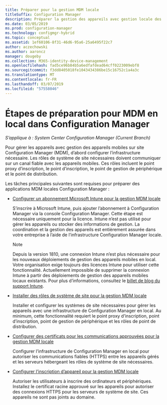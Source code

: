 ```yaml
---
title: Préparer pour la gestion MDM locale
titleSuffix: Configuration Manager
description: Préparer la gestion des appareils avec gestion locale des appareils mobiles dans Configuration Manager
ms.date: 03/05/2019
ms.prod: configuration-manager
ms.technology: configmgr-hybrid
ms.topic: conceptual
ms.assetid: 1ef60106-8f31-46d6-95a6-25a6495f22c7
author: aczechowski
ms.author: aaroncz
manager: dougeby
ms.collection: M365-identity-device-management
ms.openlocfilehash: fad5ce96b84b5a6edfafdead64cff0223009ebf8
ms.sourcegitcommit: f3dd8405018fe1043434386be15c16752c1a4a3c
ms.translationtype: MT
ms.contentlocale: fr-FR
ms.lasthandoff: 03/07/2019
ms.locfileid: "57558046"
---
```

# <a name="preparation-steps-for-on-premises-mdm-in-configuration-manager"></a>Étapes de préparation pour MDM en local dans Configuration Manager

*S’applique à : System Center Configuration Manager (Current Branch)*

Pour gérer les appareils avec gestion des appareils mobiles sur site Configuration Manager (MDM), d’abord configurer l’infrastructure nécessaire. Les rôles de système de site nécessaires doivent communiquer sur un canal fiable avec les appareils mobiles. Ces rôles incluent le point proxy d’inscription, le point d’inscription, le point de gestion de périphérique et le point de distribution.

Les tâches principales suivantes sont requises pour préparer des applications MDM locales Configuration Manager :  

- [Configurer un abonnement Microsoft Intune pour la gestion MDM locale](/sccm/mdm/get-started/set-up-intune-subscription-on-premises-mdm)  

    S’inscrire à Microsoft Intune, puis ajouter l’abonnement à Configuration Manager via la console Configuration Manager. Cette étape est nécessaire uniquement pour la licence. Intune n’est pas utilisé pour gérer les appareils ou stocker des informations de gestion. La coordination et la gestion des appareils est entièrement assurée dans votre entreprise à l’aide de l’infrastructure Configuration Manager locale.  

    > [!Note]  
    > Depuis la version 1810, une connexion Intune n’est plus nécessaire pour les nouveaux déploiements de gestion des appareils mobiles en local.<!--3607730, fka 1359124--> Votre organisation exige toujours des licences Intune pour utiliser cette fonctionnalité. Actuellement impossible de supprimer la connexion Intune à partir des déploiements de gestion des appareils mobiles locaux existants. Pour plus d’informations, consultez le [billet de blog du support Intune](https://techcommunity.microsoft.com/t5/Intune-Customer-Success/Move-from-Hybrid-Mobile-Device-Management-to-Intune-on-Azure/ba-p/280150).  

- [Installer des rôles de système de site pour la gestion MDM locale](/sccm/mdm/get-started/install-site-system-roles-for-on-premises-mdm)  

    Installer et configurer les systèmes de site nécessaires pour gérer les appareils avec une infrastructure de Configuration Manager en local. Au minimum, cette fonctionnalité requiert le point proxy d’inscription, point d’inscription, point de gestion de périphérique et les rôles de point de distribution.  

- [Configurer des certificats pour les communications approuvées pour la gestion MDM locale](/sccm/mdm/get-started/set-up-certificates-on-premises-mdm)  

    Configurer l’infrastructure de Configuration Manager en local pour autoriser les communications fiables (HTTPS) entre les appareils gérés et les serveurs hébergeant les rôles de système de site nécessaires.  

- [Configurer l’inscription d’appareil pour la gestion MDM locale](/sccm/mdm/get-started/set-up-device-enrollment-on-premises-mdm)  

    Autoriser les utilisateurs à inscrire des ordinateurs et périphériques. Installez le certificat racine approuvé sur les appareils pour autoriser des connexions HTTPS pour les serveurs de système de site. Ces appareils ne sont pas joints au domaine.  

